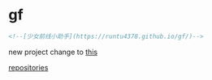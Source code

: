 # gf

```html
<!--[少女前线小助手](https://runtu4378.github.io/gf/)-->
```

new project change to [this](https://gf.underseaworld.net/)

[repositories](https://github.com/ccxcxd/GFDB-Web)
